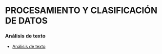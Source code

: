 # PROCESAMIENTO Y CLASIFICACIÓN DE DATOS

### Análisis de texto 
- [Análisis de texto](https://github.com/LeslyeHdz13/PCD/blob/main/Tareas/An%C3%A1lisis%20de%20texto/LMHB_An%C3%A1lisis_de_Texto.pdf)
